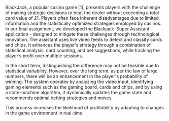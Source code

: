 BlackJack, a popular casino game [1], presents players with the challenge of making strategic decisions to beat the dealer without exceeding a total card value of 21.
Players often face inherent disadvantages due to limited information and the statistically optimized strategies employed by casinos. 
In our final assignment, we developed the Blackjack ‘Super Assistant’ application - designed to mitigate these challenges through technological innovation.
The assistant uses live video feeds to detect and classify cards and chips. 
It enhances the player's strategy through a combination of statistical analysis, card counting, and bet suggestions, while tracking the player’s profit over multiple sessions.

In the short term, distinguishing the difference may not be feasible due to statistical variability.
However, over the long term, as per the law of large numbers, there will be an enhancement in the player's probability of winning.
The system operates by analyzing the video input, identifying gaming elements such as the gaming board, cards and chips, and by using a state-machine algorithm, it dynamically updates the game state and recommends optimal betting strategies and moves.


This process increases the likelihood of profitability by adapting to changes in the game environment in real-time.
